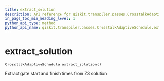 ```yaml
---
title: extract_solution
description: API reference for qiskit.transpiler.passes.CrosstalkAdaptiveSchedule.extract_solution
in_page_toc_min_heading_level: 1
python_api_type: method
python_api_name: qiskit.transpiler.passes.CrosstalkAdaptiveSchedule.extract_solution
---
```


# extract\_solution

<span id="qiskit.transpiler.passes.CrosstalkAdaptiveSchedule.extract_solution" />

`CrosstalkAdaptiveSchedule.extract_solution()`

Extract gate start and finish times from Z3 solution

